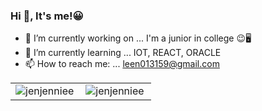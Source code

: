 ### Hi 👋, It's me!😀

- 🔭 I’m currently working on ...  I'm a junior in college 😉🖥️
- 🌱 I’m currently learning ...   IOT, REACT, ORACLE
- 📫 How to reach me: ... leen013159@gmail.com


<!-- - 🔭 I’m currently working on ...  junior in college!!!
- 🌱 I’m currently learning ...   IOT, SPRING, REACT
- 👯 I’m looking to collaborate on ...
- 🤔 I’m looking for help with ...
- 💬 Ask me about ...
- 📫 How to reach me: ... jenjennie707@gmail.com
- 😄 Pronouns: ...
- ⚡ Fun fact: ...  -->

<table>
    <tr>
        <td valign="top" width="50%" style="border: none">
        <img align="left" src="https://github-readme-stats.vercel.app/api/top-langs?username=jenjenniee&show_icons=true&locale=en&layout=compact&theme=vue" alt="jenjenniee" />
        </td>
        <td valign="top" width="50%" style="border: none">
        <img align="center" src="https://github-readme-stats.vercel.app/api?username=jenjenniee&show_icons=true&locale=en&theme=vue" alt="jenjenniee" />
        </td>
    </tr>
</table>
